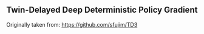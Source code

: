## Twin-Delayed Deep Deterministic Policy Gradient

Originally taken from: https://github.com/sfujim/TD3